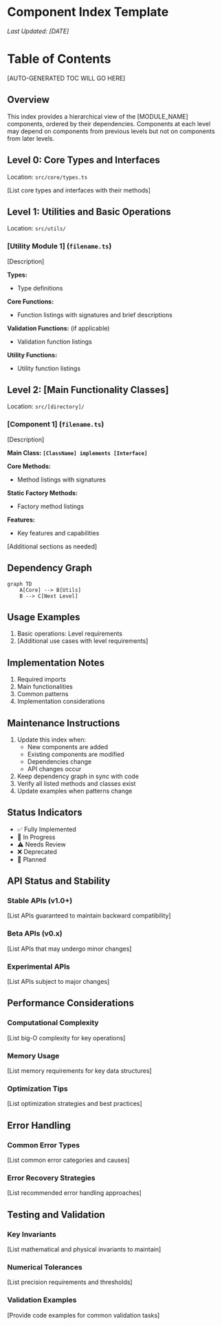 # Component Index Template
*Last Updated: [DATE]*

# Table of Contents

[AUTO-GENERATED TOC WILL GO HERE]

## Overview
This index provides a hierarchical view of the [MODULE_NAME] components, ordered by their dependencies. Components at each level may depend on components from previous levels but not on components from later levels.

## Level 0: Core Types and Interfaces
Location: `src/core/types.ts`

[List core types and interfaces with their methods]

## Level 1: Utilities and Basic Operations
Location: `src/utils/`

### [Utility Module 1] (`filename.ts`)
[Description]

**Types:**
- Type definitions

**Core Functions:**
- Function listings with signatures and brief descriptions

**Validation Functions:** (if applicable)
- Validation function listings

**Utility Functions:**
- Utility function listings

## Level 2: [Main Functionality Classes]
Location: `src/[directory]/`

### [Component 1] (`filename.ts`)
[Description]

**Main Class: `[ClassName] implements [Interface]`**

**Core Methods:**
- Method listings with signatures

**Static Factory Methods:**
- Factory method listings

**Features:**
- Key features and capabilities

[Additional sections as needed]

## Dependency Graph
```mermaid
graph TD
    A[Core] --> B[Utils]
    B --> C[Next Level]
```

## Usage Examples
1. Basic operations: Level requirements
2. [Additional use cases with level requirements]

## Implementation Notes
1. Required imports
2. Main functionalities
3. Common patterns
4. Implementation considerations

## Maintenance Instructions
1. Update this index when:
   - New components are added
   - Existing components are modified
   - Dependencies change
   - API changes occur
2. Keep dependency graph in sync with code
3. Verify all listed methods and classes exist
4. Update examples when patterns change

## Status Indicators
- ✅ Fully Implemented
- 🔄 In Progress
- ⚠️ Needs Review
- ❌ Deprecated
- 🚧 Planned

## API Status and Stability
### Stable APIs (v1.0+)
[List APIs guaranteed to maintain backward compatibility]

### Beta APIs (v0.x)
[List APIs that may undergo minor changes]

### Experimental APIs
[List APIs subject to major changes]

## Performance Considerations
### Computational Complexity
[List big-O complexity for key operations]

### Memory Usage
[List memory requirements for key data structures]

### Optimization Tips
[List optimization strategies and best practices]

## Error Handling
### Common Error Types
[List common error categories and causes]

### Error Recovery Strategies
[List recommended error handling approaches]

## Testing and Validation
### Key Invariants
[List mathematical and physical invariants to maintain]

### Numerical Tolerances
[List precision requirements and thresholds]

### Validation Examples
[Provide code examples for common validation tasks]
